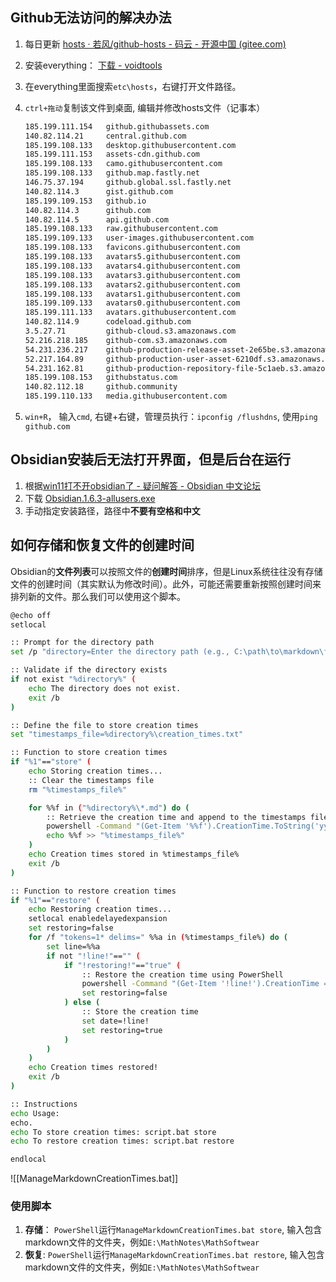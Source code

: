 ## Github无法访问的解决办法
1.  每日更新 [hosts · 若风/github-hosts - 码云 - 开源中国 (gitee.com)](https://gitee.com/if-the-wind/github-hosts/blob/main/hosts)
2. 安装everything： [下载 - voidtools](https://www.voidtools.com/zh-cn/downloads/)
3. 在everything里面搜索`etc\hosts`，右键打开文件路径。
4. `ctrl+拖动`复制该文件到桌面, 编辑并修改hosts文件（记事本）
    ```bash
    185.199.111.154   github.githubassets.com
    140.82.114.21     central.github.com
    185.199.108.133   desktop.githubusercontent.com
    185.199.111.153   assets-cdn.github.com
    185.199.108.133   camo.githubusercontent.com
    185.199.108.133   github.map.fastly.net
    146.75.37.194     github.global.ssl.fastly.net
    140.82.114.3      gist.github.com
    185.199.109.153   github.io
    140.82.114.3      github.com
    140.82.114.5      api.github.com
    185.199.108.133   raw.githubusercontent.com
    185.199.109.133   user-images.githubusercontent.com
    185.199.108.133   favicons.githubusercontent.com
    185.199.108.133   avatars5.githubusercontent.com
    185.199.108.133   avatars4.githubusercontent.com
    185.199.108.133   avatars3.githubusercontent.com
    185.199.108.133   avatars2.githubusercontent.com
    185.199.108.133   avatars1.githubusercontent.com
    185.199.109.133   avatars0.githubusercontent.com
    185.199.111.133   avatars.githubusercontent.com
    140.82.114.9      codeload.github.com
    3.5.27.71         github-cloud.s3.amazonaws.com
    52.216.218.185    github-com.s3.amazonaws.com
    54.231.236.217    github-production-release-asset-2e65be.s3.amazonaws.com
    52.217.164.89     github-production-user-asset-6210df.s3.amazonaws.com
    54.231.162.81     github-production-repository-file-5c1aeb.s3.amazonaws.com
    185.199.108.153   githubstatus.com
    140.82.112.18     github.community
    185.199.110.133   media.githubusercontent.com	
    ```

 5.  `win+R`， 输入`cmd`, 右键+右键，管理员执行：`ipconfig /flushdns`, 使用`ping github.com`
 
## Obsidian安装后无法打开界面，但是后台在运行
1. 根据[win11打不开obsidian了 - 疑问解答 - Obsidian 中文论坛](https://forum-zh.obsidian.md/t/topic/5975/6)
2. 下载 [Obsidian.1.6.3-allusers.exe](https://github.com/obsidianmd/obsidian-releases/releases/download/v1.6.3/Obsidian.1.6.3-allusers.exe)
3. 手动指定安装路径，路径中**不要有空格和中文**
## 如何存储和恢复文件的创建时间
Obsidian的**文件列表**可以按照文件的**创建时间**排序，但是Linux系统往往没有存储文件的创建时间（其实默认为修改时间）。此外，可能还需要重新按照创建时间来排列新的文件。那么我们可以使用这个脚本。
```bash
@echo off
setlocal

:: Prompt for the directory path
set /p "directory=Enter the directory path (e.g., C:\path\to\markdown\files): "

:: Validate if the directory exists
if not exist "%directory%" (
    echo The directory does not exist.
    exit /b
)

:: Define the file to store creation times
set "timestamps_file=%directory%\creation_times.txt"

:: Function to store creation times
if "%1"=="store" (
    echo Storing creation times...
    :: Clear the timestamps file
    rm "%timestamps_file%"

    for %%f in ("%directory%\*.md") do (
        :: Retrieve the creation time and append to the timestamps file
        powershell -Command "(Get-Item '%%f').CreationTime.ToString('yyyy-MM-dd HH:mm:ss')" >> "%timestamps_file%"
        echo %%f >> "%timestamps_file%"
    )
    echo Creation times stored in %timestamps_file%
    exit /b
)

:: Function to restore creation times
if "%1"=="restore" (
    echo Restoring creation times...
    setlocal enabledelayedexpansion
    set restoring=false
    for /f "tokens=1* delims=" %%a in (%timestamps_file%) do (
        set line=%%a
        if not "!line!"=="" (
            if "!restoring!"=="true" (
                :: Restore the creation time using PowerShell
                powershell -Command "(Get-Item '!line!').CreationTime = '!date!'"
                set restoring=false
            ) else (
                :: Store the creation time
                set date=!line!
                set restoring=true
            )
        )
    )
    echo Creation times restored!
    exit /b
)

:: Instructions
echo Usage: 
echo.
echo To store creation times: script.bat store
echo To restore creation times: script.bat restore

endlocal
```

![[ManageMarkdownCreationTimes.bat]]

### 使用脚本
1. **存储**： `PowerShell`运行`ManageMarkdownCreationTimes.bat store`, 输入包含markdown文件的文件夹，例如`E:\MathNotes\MathSoftwear`
2. **恢复**: `PowerShell`运行`ManageMarkdownCreationTimes.bat restore`, 输入包含markdown文件的文件夹，例如`E:\MathNotes\MathSoftwear`